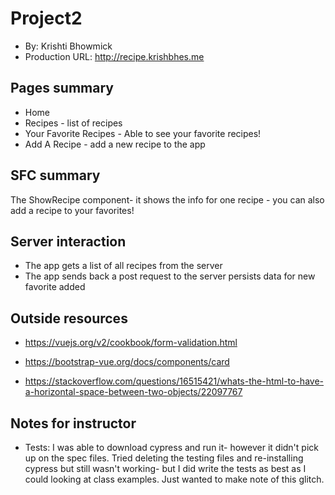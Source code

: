 # Project2 

* By: Krishti Bhowmick 
* Production URL: http://recipe.krishbhes.me


## Pages summary

* Home
* Recipes - list of recipes
* Your Favorite Recipes - Able to see your favorite recipes!
* Add A Recipe - add a new recipe to the app

## SFC summary
The ShowRecipe component- it shows the info for one recipe - you can also add a recipe to your favorites! 

## Server interaction
* The app gets a list of all recipes from the server
* The app sends back a post request to the server persists data for new favorite added 

## Outside resources
* https://vuejs.org/v2/cookbook/form-validation.html

* https://bootstrap-vue.org/docs/components/card 

* https://stackoverflow.com/questions/16515421/whats-the-html-to-have-a-horizontal-space-between-two-objects/22097767

## Notes for instructor

* Tests: I was able to download cypress and run it- however it didn't pick up on the spec files. Tried deleting the testing files and re-installing cypress but still wasn't working- but I did write the tests as best as I could looking at class examples. Just wanted to make note of this glitch. 




